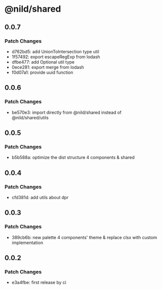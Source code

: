 # @nild/shared

## 0.0.7

### Patch Changes

- d762bd5: add UnionToIntersection type util
- 1f57492: export escapeRegExp from lodash
- dfbe477: add Optional util type
- 0ece281: export merge from lodash
- f0d07a1: provide uuid function

## 0.0.6

### Patch Changes

- be570e3: import directly from @nild/shared instead of @nild/shared/utils

## 0.0.5

### Patch Changes

- b5b588a: optimize the dist structure 4 components & shared

## 0.0.4

### Patch Changes

- cfd381d: add utils about dpr

## 0.0.3

### Patch Changes

- 389cb6b: new palette 4 components' theme & replace clsx with custom implementation

## 0.0.2

### Patch Changes

- e3a4fbe: first release by ci
